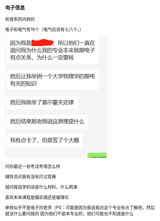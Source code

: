 ### 电子信息

有很多院内转的

电子和电气有16个（电气应该有七八个。）

![1747641278323](./assets/1747641278323.png)

问你最近一些考试考得怎么样

 辅导员问我有没有打过竞赛

就问我自学的话是什么材料，什么网课

喜欢未来课程是偏实践还是偏理论

审核似乎不是电子的老师（PS：可能是因为我说我对这个专业有点了解吧，然后就没什么要问我的 因为他们不是本专业的，他们可能也不知道是什么

